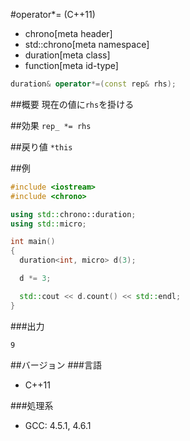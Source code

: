 #operator*= (C++11)
* chrono[meta header]
* std::chrono[meta namespace]
* duration[meta class]
* function[meta id-type]

```cpp
duration& operator*=(const rep& rhs);
```

##概要
現在の値に`rhs`を掛ける


##効果
`rep_ *= rhs`


##戻り値
`*this`


##例
```cpp
#include <iostream>
#include <chrono>

using std::chrono::duration;
using std::micro;

int main()
{
  duration<int, micro> d(3);

  d *= 3;

  std::cout << d.count() << std::endl;
}
```


###出力
```
9
```

##バージョン
###言語
- C++11

###処理系
- GCC: 4.5.1, 4.6.1

